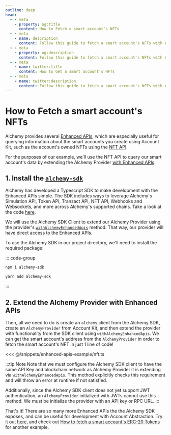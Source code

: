 ```yaml
---
outline: deep
head:
  - - meta
    - property: og:title
      content: How to Fetch a smart account's NFTs
  - - meta
    - name: description
      content: Follow this guide to fetch a smart account's NFTs with Account Kit, a vertically integrated stack for building apps that support ERC-4337.
  - - meta
    - property: og:description
      content: Follow this guide to fetch a smart account's NFTs with Account Kit, a vertically integrated stack for building apps that support ERC-4337.
  - - meta
    - name: twitter:title
      content: How to Get a smart account's NFTs
  - - meta
    - name: twitter:description
      content: Follow this guide to fetch a smart account's NFTs with Account Kit, a vertically integrated stack for building apps that support ERC-4337.
---
```


# How to Fetch a smart account's NFTs

Alchemy provides several [Enhanced APIs](https://www.alchemy.com/enhanced-apis), which are especially useful for querying information about the smart accounts you create using Account Kit, such as the account's owned NFTs using the [NFT API](https://www.alchemy.com/nft-api).

For the purposes of our example, we'll use the NFT API to query our smart account's data by extending the Alchemy Provider [with Enhanced APIs](/packages/aa-alchemy/provider/withAlchemyEnhancedApis.md).

## 1. Install the [`alchemy-sdk`](https://github.com/alchemyplatform/alchemy-sdk-js)

Alchemy has developed a Typescript SDK to make development with the Enhanced APIs simple. The SDK includes ways to leverage Alchemy's Simulation API, Token API, Transact API, NFT API, Webhooks and Websockets, and more across Alchemy's supported chains. Take a look at the code [here](https://github.com/alchemyplatform/alchemy-sdk-js).

We will use the Alchemy SDK Client to extend our Alchemy Provider using the provider's [`withAlchemyEnhancedApis`](/packages/aa-alchemy/provider/withAlchemyEnhancedApis.md) method. That way, our provider will have direct access to the Enhanced APIs.

To use the Alchemy SDK in our project directory, we'll need to install the required package:

::: code-group

```bash [npm]
npm i alchemy-sdk
```

```bash [yarn]
yarn add alchemy-sdk
```

:::

## 2. Extend the Alchemy Provider with Enhanced APIs

Then, all we need to do is create an `alchemy` client from the Alchemy SDK, create an `AlchemyProvider` from Account Kit, and then extend the provider with functionality from the SDK client using `withAlchemyEnhancedApis`. We can get the smart account's address from the `AlchemyProvider` in order to fetch the smart account's NFT in just 1 line of code!

<<< @/snippets/enhanced-apis-example/nft.ts

:::tip Note
Note that we must configure the Alchemy SDK client to have the same API Key and blockchain network as Alchemy Provider it is extending via `withAlchemyEnhancedApis`. This method explicitly checks this requirement and will throw an error at runtime if not satisfied.

Additionally, since the Alchemy SDK client does not yet support JWT authentication, an `AlchemyProvider` initialized with JWTs cannot use this method. We must be initialize the provider with an API key or RPC URL.
:::

That's it! There are so many more Enhanced APIs the the Alchemy SDK exposes, and can be useful for development with Account Abstraction. Try it out [here](https://github.com/alchemyplatform/alchemy-sdk-js), and check out [How to fetch a smart account's ERC-20 Tokens](/guides/enhanced-apis/token) for another example.
